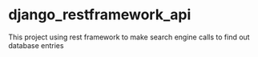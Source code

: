 # django_restframework_api
This project using rest framework to make search engine calls to find out database entries

